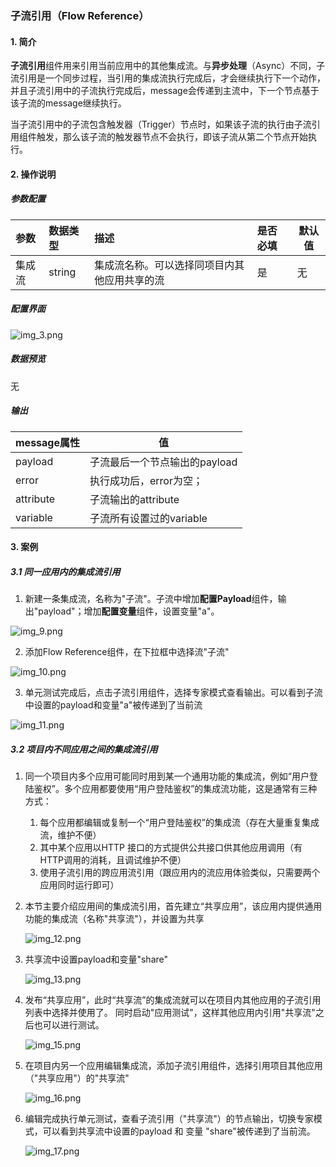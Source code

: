 ### 子流引用（Flow Reference）

#### 1. 简介

**子流引用**组件用来引用当前应用中的其他集成流。与**异步处理**（Async）不同，子流引用是一个同步过程，当引用的集成流执行完成后，才会继续执行下一个动作，并且子流引用中的子流执行完成后，message会传递到主流中，下一个节点基于该子流的message继续执行。

当子流引用中的子流包含触发器（Trigger）节点时，如果该子流的执行由子流引用组件触发，那么该子流的触发器节点不会执行，即该子流从第二个节点开始执行。

#### 2. 操作说明

##### 参数配置

| 参数  | 数据类型   | 描述                     | 是否必填 | 默认值 |
|:----|:-------|:-----------------------|:-----|-----|
| 集成流 | string | 集成流名称。可以选择同项目内其他应用共享的流 | 是    | 无   |

##### 配置界面

![img_3.png](https://qcloudimg.tencent-cloud.cn/raw/c0148087ee991060b3d081b8d68a9667.png)

##### 数据预览
无

##### 输出

| message属性 | 值                  |
|-----------|--------------------|
| payload   | 子流最后一个节点输出的payload |
| error     | 执行成功后，error为空；     |
| attribute | 子流输出的attribute     |
| variable  | 子流所有设置过的variable   |

#### 3. 案例

##### 3.1  同一应用内的集成流引用

1. 新建一条集成流，名称为"子流"。子流中增加**配置Payload**组件，输出"payload"；增加**配置变量**组件，设置变量"a"。

![img_9.png](https://qcloudimg.tencent-cloud.cn/raw/f90b71cc6302c422f4aa56b1685fa48d.png)

2. 添加Flow Reference组件，在下拉框中选择流"子流"

![img_10.png](https://qcloudimg.tencent-cloud.cn/raw/17c50dcda0bf1ddd61930cdeb5534e38.png)

3. 单元测试完成后，点击子流引用组件，选择专家模式查看输出。可以看到子流中设置的payload和变量"a"被传递到了当前流

![img_11.png](https://qcloudimg.tencent-cloud.cn/raw/8f6e2011b54d703d2a8ef94511a1ba7f.png)


   ##### 3.2 项目内不同应用之间的集成流引用

   1. 同一个项目内多个应用可能同时用到某一个通用功能的集成流，例如“用户登陆鉴权”。多个应用都要使用“用户登陆鉴权”的集成流功能，这是通常有三种方式：

       1. 每个应用都编辑或复制一个“用户登陆鉴权”的集成流（存在大量重复集成流，维护不便）
       2. 其中某个应用以HTTP 接口的方式提供公共接口供其他应用调用（有HTTP调用的消耗，且调试维护不便）
       3. 使用子流引用的跨应用流引用（跟应用内的流应用体验类似，只需要两个应用同时运行即可）

   2. 本节主要介绍应用间的集成流引用，首先建立“共享应用”，该应用内提供通用功能的集成流（名称"共享流"），并设置为共享

      ![img_12.png](https://qcloudimg.tencent-cloud.cn/raw/cab5e848cd68648a282632093caf0763.png)

   3. 共享流中设置payload和变量"share"

      ![img_13.png](https://qcloudimg.tencent-cloud.cn/raw/3d47cbb0945a1a55033ac00f0e562189.png)

   4. 发布“共享应用”，此时“共享流”的集成流就可以在项目内其他应用的子流引用列表中选择并使用了。
同时启动"应用测试"，这样其他应用内引用"共享流"之后也可以进行测试。

      ![img_15.png](https://qcloudimg.tencent-cloud.cn/raw/00cdfa3ae121f163380fd4cff88ad806.png)

   5. 在项目内另一个应用编辑集成流，添加子流引用组件，选择引用项目其他应用（"共享应用"）的"共享流"

      ![img_16.png](https://qcloudimg.tencent-cloud.cn/raw/df8e72df8fc930bd8e2e2a16f8cb018d.png)

   6. 编辑完成执行单元测试，查看子流引用（"共享流"）的节点输出，切换专家模式，可以看到共享流中设置的payload 和 变量 "share"被传递到了当前流。
      
      ![img_17.png](https://qcloudimg.tencent-cloud.cn/raw/b8095d87b1dccebbc10bcda9d1796327.png)

       
